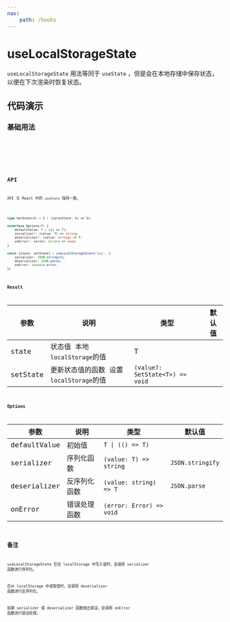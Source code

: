 ```yaml
---
nav: 
    path: /hooks
---
```


# useLocalStorageState

`useLocalStorageState` 用法等同于 `useState` ，但是会在本地存储中保存状态，以便在下次渲染时恢复状态。

## 代码演示

### 基础用法

<code hideActions='["CSB"]' src="./demo/demo1.tsx" />

<code hideActions='["CSB"]' src="./demo/demo2.tsx" />

<code hideActions='["CSB"]' src="./demo/demo3.tsx" />

## API

API 与 React 中的 `useState` 保持一致。

```typescript

type SetState<S> = S | ((prevState: S) => S);

interface Options<T> {
    defaultValue: T | (() => T);
    serializer?: (value: T) => string;
    deserializer?: (value: string) => T;
    onError?: (error: Error) => void;
}

const [state, setState] = useLocalStorageState('key', {
    serializer: JSON.stringify,
    deserializer: JSON.parse,
    onError: console.error,
})
```

### Result

| 参数 | 说明  | 类型 | 默认值 |
| --- | --- | --- | --- |
| state | 状态值 本地`localStorage`的值 | T |  |
| setState | 更新状态值的函数 设置`localStorage`的值 | `(value?: SetState<T>) => void` |  |

### Options

| 参数 | 说明 | 类型 | 默认值 |
| --- | --- | --- | --- |
| defaultValue | 初始值 | `T \| (() => T)` |  |
| serializer | 序列化函数 | `(value: T) => string` | `JSON.stringify` |
| deserializer | 反序列化函数 | `(value: string) => T` | `JSON.parse` |
| onError | 错误处理函数 | `(error: Error) => void` |  |

## 备注
useLocalStorageState 在往 localStorage 中写入值时，会调用 serializer 函数进行序列化。

在从 localStorage 中读取值时，会调用 deserializer 函数进行反序列化。

如果 serializer 或 deserializer 函数抛出错误，会调用 onError 函数进行错误处理。
